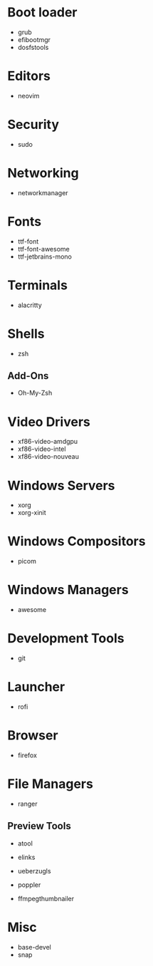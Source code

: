 # Boot loader
* grub
* efibootmgr
* dosfstools

# Editors
* neovim

# Security
* sudo

# Networking
* networkmanager

# Fonts
* ttf-font
* ttf-font-awesome
* ttf-jetbrains-mono

# Terminals
* alacritty

# Shells
* zsh
## Add-Ons
* Oh-My-Zsh

# Video Drivers
* xf86-video-amdgpu
* xf86-video-intel
* xf86-video-nouveau

# Windows Servers
* xorg
* xorg-xinit

# Windows Compositors
* picom

# Windows Managers
* awesome

# Development Tools
* git

# Launcher
* rofi

# Browser
* firefox

# File Managers
* ranger
## Preview Tools
* atool
* elinks
* ueberzugls

* poppler
* ffmpegthumbnailer


# Misc
* base-devel
* snap
